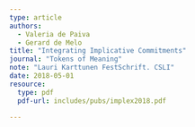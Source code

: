 ```yaml
---
type: article
authors:
  - Valeria de Paiva
  - Gerard de Melo
title: "Integrating Implicative Commitments"
journal: "Tokens of Meaning"
note: "Lauri Karttunen FestSchrift. CSLI"
date: 2018-05-01
resource:
  type: pdf
  pdf-url: includes/pubs/implex2018.pdf

---
```

